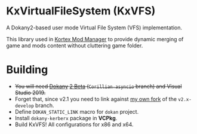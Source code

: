 # KxVirtualFileSystem (KxVFS)
A Dokany2-based user mode Virtual File System (VFS) implementation.

This library used in [Kortex Mod Manager](https://github.com/KerberX/Kortex-Mod-Manager) to provide dynamic merging of game and mods content without cluttering game folder.

# Building
- ~~You will need [Dokany](https://github.com/dokan-dev/dokany) [2 Beta](https://github.com/dokan-dev/dokany/releases/tag/v2.0.0-BETA1) (`Corillian-asyncio` branch) and Visual Studio 2019.~~
- Forget that, since v2.1 you need to link against [my own fork](https://github.com/KerberX/dokany) of the `v2.x-develop` branch.
- Define `DOKAN_STATIC_LINK` macro for `dokan` project.
- Install `dokany-kerberx` package in **VCPkg**.
- Build KxVFS! All configurations for x86 and x64.
